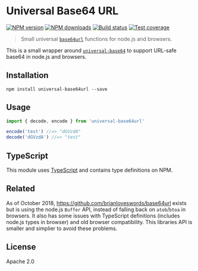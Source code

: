 # Universal Base64 URL

[![NPM version](https://img.shields.io/npm/v/universal-base64url.svg?style=flat)](https://npmjs.org/package/universal-base64url)
[![NPM downloads](https://img.shields.io/npm/dm/universal-base64url.svg?style=flat)](https://npmjs.org/package/universal-base64url)
[![Build status](https://img.shields.io/travis/blakeembrey/universal-base64url.svg?style=flat)](https://travis-ci.org/blakeembrey/universal-base64url)
[![Test coverage](https://img.shields.io/coveralls/blakeembrey/universal-base64url.svg?style=flat)](https://coveralls.io/r/blakeembrey/universal-base64url?branch=master)

> Small universal [`base64url`](http://en.wikipedia.org/wiki/Base64#RFC_4648) functions for node.js and browsers.

This is a small wrapper around [`universal-base64`](https://github.com/blakeembrey/universal-base64) to support URL-safe base64 in node.js and browsers.

## Installation

```
npm install universal-base64url --save
```

## Usage

```js
import { decode, encode } from 'universal-base64url'

encode('test') //=> "dGVzdA"
decode('dGVzdA') //=> "test"
```

## TypeScript

This module uses [TypeScript](https://github.com/Microsoft/TypeScript) and contains type definitions on NPM.

## Related

As of October 2018, https://github.com/brianloveswords/base64url exists but is using the node.js `Buffer` API, instead of falling back on `atob`/`btoa` in browsers. It also has some issues with TypeScript definitions (includes node.js types in browser) and old browser compatibility. This libraries API is smaller and simplier to avoid these problems.

## License

Apache 2.0
